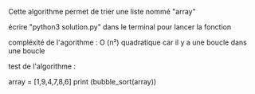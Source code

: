 Cette algorithme permet de trier une liste nommé "array"

écrire "python3 solution.py" dans le terminal pour lancer la fonction

compléxité de l'agorithme : 
    O (n²) quadratique 
    car il y a une boucle dans une boucle  

test de l'algorithme : 

array = [1,9,4,7,8,6]
print (bubble_sort(array))

